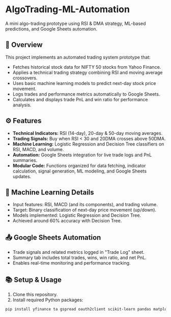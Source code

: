 # AlgoTrading-ML-Automation

A mini algo-trading prototype using RSI & DMA strategy, ML-based predictions, and Google Sheets automation.

## 📌 Overview
This project implements an automated trading system prototype that:

- Fetches historical stock data for NIFTY 50 stocks from Yahoo Finance.
- Applies a technical trading strategy combining RSI and moving average crossovers.
- Uses basic machine learning models to predict next-day stock price movement.
- Logs trades and performance metrics automatically to Google Sheets.
- Calculates and displays trade PnL and win ratio for performance analysis.

## ⚙️ Features

- **Technical Indicators:** RSI (14-day), 20-day & 50-day moving averages.
- **Trading Signals:** Buy when RSI < 30 and 20DMA crosses above 50DMA.
- **Machine Learning:** Logistic Regression and Decision Tree classifiers on RSI, MACD, and volume.
- **Automation:** Google Sheets integration for live trade logs and PnL summaries.
- **Modular Code:** Functions organized for data fetching, indicator calculation, signal generation, ML modeling, and Google Sheets updates.

## 🧠 Machine Learning Details

- Input features: RSI, MACD (and its components), and trading volume.
- Target: Binary classification of next-day price movement (up/down).
- Models implemented: Logistic Regression and Decision Tree.
- Achieved around 60% accuracy with Decision Tree.

## 📤 Google Sheets Automation

- Trade signals and related metrics logged in "Trade Log" sheet.
- Summary tab includes total trades, wins, win ratio, and net PnL.
- Enables real-time monitoring and performance tracking.

## 📚 Setup & Usage

1. Clone this repository.
2. Install required Python packages:

```bash
pip install yfinance ta gspread oauth2client scikit-learn pandas matplotlib
